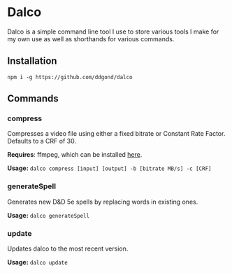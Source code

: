 # Dalco
Dalco is a simple command line tool I use to store various tools I make for my
own use as well as shorthands for various commands.

## Installation

`npm i -g https://github.com/ddgond/dalco`

## Commands
### compress
Compresses a video file using either a fixed bitrate or Constant Rate Factor. Defaults to a CRF of 30.

**Requires**: ffmpeg, which can be installed [here](https://ffmpeg.org/download.html).

**Usage:** `dalco compress [input] [output] -b [bitrate MB/s] -c [CRF]`

### generateSpell
Generates new D&D 5e spells by replacing words in existing ones.

**Usage:** `dalco generateSpell`

### update
Updates dalco to the most recent version.

**Usage:** `dalco update`
